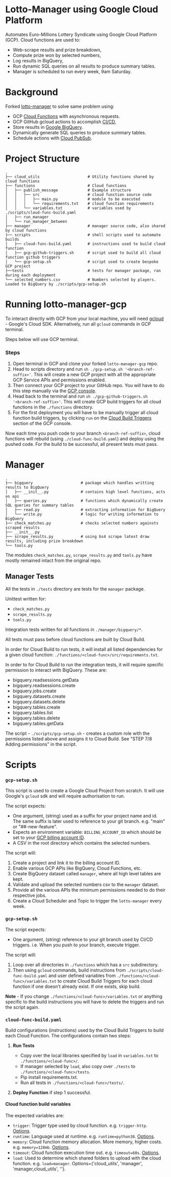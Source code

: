 # Lotto-Manager using Google Cloud Platform

Automates Euro-Millions Lottery Syndicate using Google Cloud Platform (GCP). Cloud functions are used to:

* Web-scrape results and prize breakdown,
* Compute prize won by selected numbers,
* Log results in BigQuery,
* Run dynamic SQL queries on all results to produce summary tables.
* Manager is scheduled to run every week, 9am Saturday.

# Background

Forked [lotto-manager](https://github.com/ghagintonbear/lotto-manager) to solve same problem using:
* GCP [Cloud Functions](https://cloud.google.com/functions) with asynchronous requests.
* GCP GitHub gcloud actions to accomplish [CI/CD](https://cloud.google.com/blog/products/devops-sre/cloud-build-brings-advanced-cicd-capabilities-to-github),
* Store results in [Google BigQuery](https://cloud.google.com/bigquery).
* Dynamically generate SQL queries to produce summary tables.
* Schedule actions with [Cloud PubSub](https://cloud.google.com/pubsub).

# Project Structure

```
.
├── cloud_utils                     # Utility functions shared by cloud functions
├── functions                       # Cloud functions
│   ├── publish_message             # Example structure
│   │   ├── src                     # cloud function source code
│   │   │   ├── main.py             # module to be executed
│   │   │   └── requirements.txt    # cloud function requirements
│   │   └── variables.txt           # variables used by ./scripts/cloud-func-build.yaml
│   ├── run_manager
│   └── run_manager_between
├── manager                         # manager source code, also shared by cloud functions
├── scripts                         # shell scripts used to automate builds
│   ├── cloud-func-build.yaml       # instructions used to build cloud function
│   ├── gcp-github-triggers.sh      # script used to build all cloud function github triggers
│   └── gcp-setup.sh                # script used to create bespoke GCP project
├──tests                            # tests for manager package, ran during each deployment
└── selected_numbers.csv            # Numbers selected by players. Loaded to BigQuery by ./scripts/gcp-setup.sh 
```

# Running lotto-manager-gcp

To interact directly with GCP from your local machine, you will need 
[gcloud](https://cloud.google.com/sdk/docs/quickstart) - Google's Cloud SDK. Alternatively, run all `gcloud` commands 
in GCP terminal. 

Steps below will use GCP terminal.

### Steps

1. Open terminal in GCP and clone your forked `lotto-manager-gcp` repo. 
1. Head to scripts directory and run `sh ./gcp-setup.sh '<branch-ref-suffix>'`. This will create a new GCP project with 
   all the appropriate GCP Service APIs and permissions enabled.
1. Then connect your GCP project to your GitHub repo. You will have to do this step manually via the [GCP console](https://console.cloud.google.com/cloud-build/triggers). 
1. Head back to the terminal and run `sh ./gcp-github-triggers.sh '<branch-ref-suffix>'`. This will create GCP build
   triggers for all cloud functions in the `./functions` directory.
1. For the first deployment you will have to be manually trigger all cloud function build triggers, by clicking `run` 
   on the [Cloud Build Triggers](https://console.cloud.google.com/cloud-build/triggers) section of the GCP console.

Now each time you push code to your branch `<branch-ref-suffix>`, cloud functions will rebuild 
(using `./cloud-func-build.yaml`) and deploy using the pushed code. For the build to be successful, all present tests 
must pass.

# Manager

```
.
├── bigquery                     # package which handles writting results to BigQuery
│   ├── __init__.py              # contains high level functions, acts as api
│   ├── queries.py               # functions which dynamically create SQL queries for summary tables
│   ├── read.py                  # extracting information for BigQuery
│   └── write.py                 # logic for writing information to BigQuery
├── check_matches.py             # checks selected numbers againsts scraped results
├── __init__.py
├── scrape_results.py            # using bs4 scrape latest draw results, including prize breakdown
└── tools.py
```

The modules `check_matches.py`, `scrape_results.py` and `tools.py` have mostly remained intact from the original repo. 

## Manager Tests

All the tests in `./tests` directory are tests for the `manager` package. 

Unittest written for:
   
   * `check_matches.py`
   * `scrape_results.py`
   * `tools.py`

Integration tests written for all functions in `./manager/bigquery/*`.

All tests must pass before cloud functions are built by Cloud Build. 

In order for Cloud Build to run tests, it will install all listed dependencies for a given cloud 
function: `./functions/<cloud-func>/src/requirements.txt`.

In order to for Cloud Build to run the integration tests, it will require specific permission to interact with BigQuery.
These are: 
* bigquery.readsessions.getData
* bigquery.readsessions.create
* bigquery.jobs.create
* bigquery.datasets.create
* bigquery.datasets.delete
* bigquery.tables.create
* bigquery.tables.list
* bigquery.tables.delete 
* bigquery.tables.getData

The script - `./scripts/gcp-setup.sh` - creates a custom role with the permissions listed above and assigns it to 
Cloud Build. See "STEP 7/8 Adding permissions" in the script.


# Scripts

### `gcp-setup.sh`

This script is used to create a Google Cloud Project from scratch. It will use Google's `gcloud` sdk and will require 
authorisation to run.

The script expects: 

* One argument, (string) used as a suffix for your project name and id. The same suffix is later used to
  reference to your git branch. e.g. "main" or "##-new-feature".
* Expects an environment variable: `BILLING_ACCOUNT_ID` which should be set to your 
  [GCP billing account ID](https://console.cloud.google.com/billing).
* A CSV in the root directory which contains the selected numbers.

The script will:

1. Create a project and link it to the billing account ID.
1. Enable various GCP APIs like BigQuery, Cloud Functions, etc.
1. Create BigQuery dataset called `manager`, where all high level tables are kept.
1. Validate and upload the selected numbers csv to the `manager` dataset.
1. Provide all the various APIs the minimum permissions needed to do their respective jobs.
1. Create a Cloud Scheduler and Topic to trigger the `lotto-manager` every week.

### `gcp-setup.sh`

The script expects: 
* One argument, (string) reference to your git branch used by CI/CD triggers. i.e. When you push to your branch,
  execute trigger.
  
The script will:
1. Loop over all directories in `./functions` which has a `src` subdirectory. 
1. Then using `gcloud` commands, build instructions from `./scripts/cloud-func-build.yaml` and user defined variables 
   from `./functions/<cloud-func>/variables.txt` to create Cloud Build Triggers for each cloud function if one doesn't 
   already exist. If one exists, skip build.
   
**Note** - If you change `./functions/<cloud-func>/variables.txt` or anything specific to the build instructions 
           you will have to delete the triggers and run the script again.

### `cloud-func-build.yaml`

Build configurations (instructions) used by the Cloud Build Triggers to build each Cloud Function. The configurations
contain two steps:

1. **Run Tests**
   * Copy over the local libraries specified by `load` in `variables.txt` to `./functions/<cloud-func>/`.
   * If manager selected by `load`, also copy over `./tests` to `./functions/<cloud-func>/tests`.
   * Pip install requirements.txt.
   * Run all tests in `./functions/<cloud-func>/tests/`.
   
1. **Deploy Function** if step 1 successful.

#### Cloud function build variables

The expected variables are:
* `trigger`: Trigger type used by cloud function. e.g. `trigger-http`. [Options](https://cloud.google.com/functions/docs/concepts/events-triggers#triggers).
* `runtime`: Language used at runtime. e.g. `runtime=python38`. [Options](https://cloud.google.com/functions/docs/concepts/exec#runtimes).
* `memory`: Cloud function memory allocation. More memory, higher costs. e.g. `memory=128mb`. [Options](https://cloud.google.com/functions/docs/concepts/exec#memory).
* `timeout`: Cloud function execution time out. e.g. `timeout=60s`. [Options](https://cloud.google.com/functions/docs/concepts/exec#timeout). 
* `load`: Used to determine which shared folders to upload with the cloud function. e.g. `load=manager`.
  Options={'cloud_utils', 'manager', 'manager,cloud_utils', ''}.
